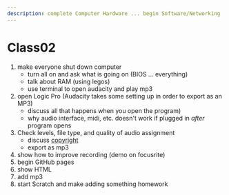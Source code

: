 ```yaml
---
description: complete Computer Hardware ... begin Software/Networking
---
```


# Class02

1. make everyone shut down computer
   * turn all on and ask what is going on \(BIOS ... everything\)
   * talk about RAM \(using legos\)
   * use terminal to open audacity and play mp3
2. open Logic Pro \(Audacity takes some setting up in order to export as an MP3\)
   * discuss all that happens when you open the program\)
   * why audio interface, midi, etc. doesn't work if plugged in _after_ program opens
3. Check levels, file type, and quality of audio assignment
   * discuss [copyright](../units/copyright-and-licensing.md)
   * export as mp3
4. show how to improve recording \(demo on focusrite\)
5. begin GitHub pages
6. show HTML
7. add mp3
8. start Scratch and make adding something homework

